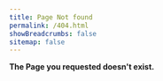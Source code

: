 ```yaml
---
title: Page Not found
permalink: /404.html
showBreadcrumbs: false
sitemap: false
---
```


**The Page you requested doesn't exist.**
